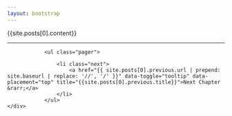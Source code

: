 ```yaml
---
layout: bootstrap
---
```


<div class="post">

  <!-- <header class="post-header">
    <h1 class="post-title">{{ page.title }}</h1>
    <p class="post-meta">{{ page.date | date: "%b %-d, %Y" }}{% if page.author %} • {{ page.author }}{% endif %}{% if page.meta %} • {{ page.meta }}{% endif %}</p>
  </header> -->

  <article class="post-content">
  	<div class="container-fluid">
  		<div class="row">
    		<div class="col-lg-6 col-lg-offset-3">
      		{{site.posts[0].content}}
    		</div>
  	</div>

  </article>

  

</div>


<div class="container-fluid">
	<div class="row">
	  <hr>

	            <ul class="pager">
             
	                <li class="next">
	                    <a href="{{ site.posts[0].previous.url | prepend: site.baseurl | replace: '//', '/' }}" data-toggle="tooltip" data-placement="top" title="{{site.posts[0].previous.title}}">Next Chapter &rarr;</a>
	                </li>
	            </ul>
	</div>
</div>





